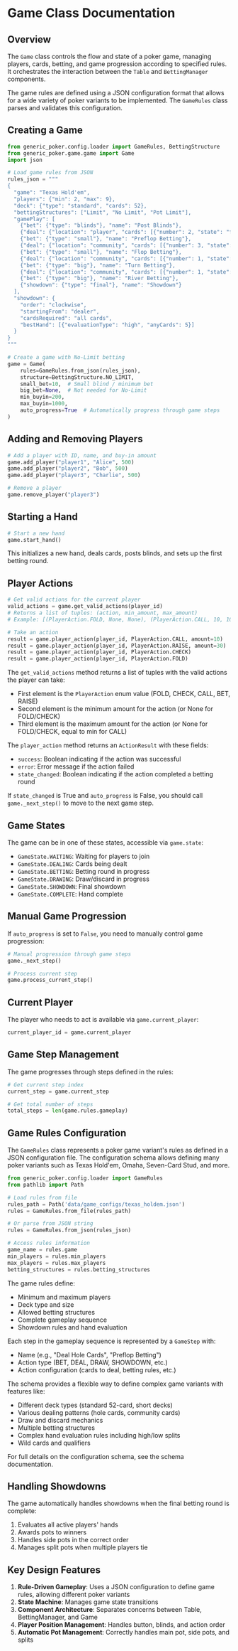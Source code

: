 # Game Class Documentation

## Overview

The `Game` class controls the flow and state of a poker game, managing players, cards, betting, and game progression according to specified rules. It orchestrates the interaction between the `Table` and `BettingManager` components.

The game rules are defined using a JSON configuration format that allows for a wide variety of poker variants to be implemented. The `GameRules` class parses and validates this configuration.

## Creating a Game

```python
from generic_poker.config.loader import GameRules, BettingStructure
from generic_poker.game.game import Game
import json

# Load game rules from JSON
rules_json = """
{
  "game": "Texas Hold'em",
  "players": {"min": 2, "max": 9},
  "deck": {"type": "standard", "cards": 52},
  "bettingStructures": ["Limit", "No Limit", "Pot Limit"],
  "gamePlay": [
    {"bet": {"type": "blinds"}, "name": "Post Blinds"},
    {"deal": {"location": "player", "cards": [{"number": 2, "state": "face down"}]}, "name": "Deal Hole Cards"},
    {"bet": {"type": "small"}, "name": "Preflop Betting"},
    {"deal": {"location": "community", "cards": [{"number": 3, "state": "face up"}]}, "name": "Deal Flop"},
    {"bet": {"type": "small"}, "name": "Flop Betting"},
    {"deal": {"location": "community", "cards": [{"number": 1, "state": "face up"}]}, "name": "Deal Turn"},
    {"bet": {"type": "big"}, "name": "Turn Betting"},
    {"deal": {"location": "community", "cards": [{"number": 1, "state": "face up"}]}, "name": "Deal River"},
    {"bet": {"type": "big"}, "name": "River Betting"},
    {"showdown": {"type": "final"}, "name": "Showdown"}
  ],
  "showdown": {
    "order": "clockwise",
    "startingFrom": "dealer",
    "cardsRequired": "all cards",
    "bestHand": [{"evaluationType": "high", "anyCards": 5}]
  }
}
"""

# Create a game with No-Limit betting
game = Game(
    rules=GameRules.from_json(rules_json),
    structure=BettingStructure.NO_LIMIT,
    small_bet=10,  # Small blind / minimum bet
    big_bet=None,  # Not needed for No-Limit
    min_buyin=200,
    max_buyin=1000,
    auto_progress=True  # Automatically progress through game steps
)
```

## Adding and Removing Players

```python
# Add a player with ID, name, and buy-in amount
game.add_player("player1", "Alice", 500)
game.add_player("player2", "Bob", 500)
game.add_player("player3", "Charlie", 500)

# Remove a player
game.remove_player("player3")
```

## Starting a Hand

```python
# Start a new hand
game.start_hand()
```

This initializes a new hand, deals cards, posts blinds, and sets up the first betting round.

## Player Actions

```python
# Get valid actions for the current player
valid_actions = game.get_valid_actions(player_id)
# Returns a list of tuples: (action, min_amount, max_amount)
# Example: [(PlayerAction.FOLD, None, None), (PlayerAction.CALL, 10, 10), (PlayerAction.RAISE, 20, 100)]

# Take an action
result = game.player_action(player_id, PlayerAction.CALL, amount=10)
result = game.player_action(player_id, PlayerAction.RAISE, amount=30)
result = game.player_action(player_id, PlayerAction.CHECK)
result = game.player_action(player_id, PlayerAction.FOLD)
```

The `get_valid_actions` method returns a list of tuples with the valid actions the player can take:
- First element is the `PlayerAction` enum value (FOLD, CHECK, CALL, BET, RAISE)
- Second element is the minimum amount for the action (or None for FOLD/CHECK)
- Third element is the maximum amount for the action (or None for FOLD/CHECK, equal to min for CALL)

The `player_action` method returns an `ActionResult` with these fields:
- `success`: Boolean indicating if the action was successful
- `error`: Error message if the action failed
- `state_changed`: Boolean indicating if the action completed a betting round

If `state_changed` is True and `auto_progress` is False, you should call `game._next_step()` to move to the next game step.

## Game States

The game can be in one of these states, accessible via `game.state`:

- `GameState.WAITING`: Waiting for players to join
- `GameState.DEALING`: Cards being dealt
- `GameState.BETTING`: Betting round in progress
- `GameState.DRAWING`: Draw/discard in progress
- `GameState.SHOWDOWN`: Final showdown
- `GameState.COMPLETE`: Hand complete

## Manual Game Progression

If `auto_progress` is set to `False`, you need to manually control game progression:

```python
# Manual progression through game steps
game._next_step()

# Process current step
game.process_current_step()
```

## Current Player

The player who needs to act is available via `game.current_player`:

```python
current_player_id = game.current_player
```

## Game Step Management

The game progresses through steps defined in the rules:

```python
# Get current step index
current_step = game.current_step

# Get total number of steps
total_steps = len(game.rules.gameplay)
```

## Game Rules Configuration

The `GameRules` class represents a poker game variant's rules as defined in a JSON configuration file. The configuration schema allows defining many poker variants such as Texas Hold'em, Omaha, Seven-Card Stud, and more.

```python
from generic_poker.config.loader import GameRules
from pathlib import Path

# Load rules from file
rules_path = Path('data/game_configs/texas_holdem.json')
rules = GameRules.from_file(rules_path)

# Or parse from JSON string
rules = GameRules.from_json(rules_json)

# Access rules information
game_name = rules.game
min_players = rules.min_players
max_players = rules.max_players
betting_structures = rules.betting_structures
```

The game rules define:
- Minimum and maximum players
- Deck type and size
- Allowed betting structures
- Complete gameplay sequence
- Showdown rules and hand evaluation

Each step in the gameplay sequence is represented by a `GameStep` with:
- Name (e.g., "Deal Hole Cards", "Preflop Betting")
- Action type (BET, DEAL, DRAW, SHOWDOWN, etc.)
- Action configuration (cards to deal, betting rules, etc.)

The schema provides a flexible way to define complex game variants with features like:
- Different deck types (standard 52-card, short decks)
- Various dealing patterns (hole cards, community cards)
- Draw and discard mechanics
- Multiple betting structures
- Complex hand evaluation rules including high/low splits
- Wild cards and qualifiers

For full details on the configuration schema, see the schema documentation.

## Handling Showdowns

The game automatically handles showdowns when the final betting round is complete:

1. Evaluates all active players' hands
2. Awards pots to winners
3. Handles side pots in the correct order
4. Manages split pots when multiple players tie

## Key Design Features

1. **Rule-Driven Gameplay**: Uses a JSON configuration to define game rules, allowing different poker variants
2. **State Machine**: Manages game state transitions
3. **Component Architecture**: Separates concerns between Table, BettingManager, and Game
4. **Player Position Management**: Handles button, blinds, and action order
5. **Automatic Pot Management**: Correctly handles main pot, side pots, and splits
